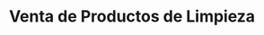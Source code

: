 ---
title: "Venta de Productos de Limpieza"
url: /cochabamba/venta-de-productos-de-limpieza/
shop: comodidad
---